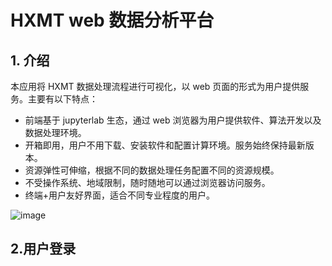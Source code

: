 # HXMT web 数据分析平台

## 1. 介绍

本应用将 HXMT 数据处理流程进行可视化，以 web 页面的形式为用户提供服务。主要有以下特点：
- 前端基于 jupyterlab 生态，通过 web 浏览器为用户提供软件、算法开发以及数据处理环境。
- 开箱即用，用户不用下载、安装软件和配置计算环境。服务始终保持最新版本。
- 资源弹性可伸缩，根据不同的数据处理任务配置不同的资源规模。
- 不受操作系统、地域限制，随时随地可以通过浏览器访问服务。
- 终端+用户友好界面，适合不同专业程度的用户。

![image](https://user-images.githubusercontent.com/15007896/235844929-ccb5f906-b181-4016-82b0-809284fc1cd8.png)


## 2.用户登录




